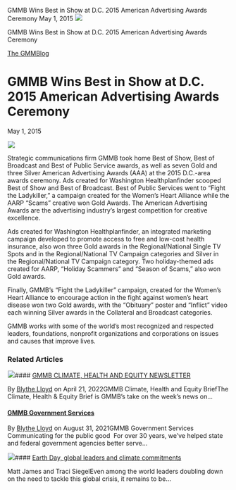 



GMMB Wins Best in Show at D.C. 2015 American Advertising Awards Ceremony
May 1, 2015
![](data:image/gif;base64,R0lGODlhAQABAAAAACH5BAEKAAEALAAAAAABAAEAAAICTAEAOw==)![](https://www.gmmb.com/wp-content/uploads/2015/11/NewsImages_Congrats1.jpg)



GMMB Wins Best in Show at D.C. 2015 American Advertising Awards Ceremony





 [The GMMBlog](/blog/)



##### 

 GMMB Wins Best in Show at D.C. 2015 American Advertising Awards Ceremony
========================================================================


May 1, 2015



![](data:image/gif;base64,R0lGODlhAQABAAAAACH5BAEKAAEALAAAAAABAAEAAAICTAEAOw==)![](https://www.gmmb.com/wp-content/uploads/2015/11/NewsImages_Congrats1-552x552.jpg) 


Strategic communications firm GMMB took home Best of Show, Best of Broadcast and Best of Public Service awards, as well as seven Gold and three Silver American Advertising Awards (AAA) at the 2015 D.C.-area awards ceremony. Ads created for Washington Healthplanfinder scooped Best of Show and Best of Broadcast. Best of Public Services went to “Fight the Ladykiller,” a campaign created for the Women’s Heart Alliance while the AARP “Scams” creative won Gold Awards. The American Advertising Awards are the advertising industry’s largest competition for creative excellence.


Ads created for Washington Healthplanfinder, an integrated marketing campaign developed to promote access to free and low-cost health insurance, also won three Gold awards in the Regional/National Single TV Spots and in the Regional/National TV Campaign categories and Silver in the Regional/National TV Campaign category. Two holiday-themed ads created for AARP, “Holiday Scammers” and “Season of Scams,” also won Gold awards.


Finally, GMMB’s “Fight the Ladykiller” campaign, created for the Women’s Heart Alliance to encourage action in the fight against women’s heart disease won two Gold awards, with the “Obituary” poster and “Inflict” video each winning Silver awards in the Collateral and Broadcast categories.


GMMB works with some of the world’s most recognized and respected leaders, foundations, nonprofit organizations and corporations on issues and causes that improve lives.









### Related Articles

![](data:image/gif;base64,R0lGODlhAQABAAAAACH5BAEKAAEALAAAAAABAAEAAAICTAEAOw==)![](https://www.gmmb.com/wp-content/uploads/2022/03/Picture1-1-380x200.png)#### [GMMB CLIMATE, HEALTH AND EQUITY NEWSLETTER](https://www.gmmb.com/climate/)

By [Blythe Lloyd](https://www.gmmb.com/author/blloyd/) on April 21, 2022GMMB Climate, Health and Equity BriefThe Climate, Health & Equity Brief is GMMB’s take on the week’s news on…

#### [GMMB Government Services](https://www.gmmb.com/governmentservices/)

By [Blythe Lloyd](https://www.gmmb.com/author/blloyd/) on August 31, 2021GMMB Government Services  Communicating for the public good  For over 30 years, we’ve helped state and federal government agencies better serve…

![](data:image/gif;base64,R0lGODlhAQABAAAAACH5BAEKAAEALAAAAAABAAEAAAICTAEAOw==)![](https://www.gmmb.com/wp-content/uploads/2021/04/b5197d82-9fb4-4c84-a8d9-e468348c4c67-380x200.jpg)#### [Earth Day, global leaders and climate commitments](https://www.gmmb.com/news/earth-day-global-leaders-and-climate-commitments/)

Matt James and Traci SiegelEven among the world leaders doubling down on the need to tackle this global crisis, it remains to be…




